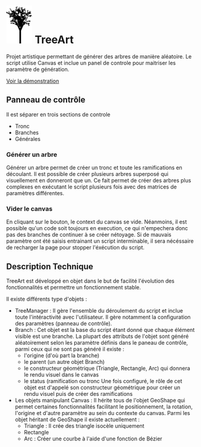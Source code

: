 # <img src="assets/img/bg.png" height="100"> TreeArt</h1>

Projet artistique permettant de générer des arbres de manière aléatoire. Le script utilise Canvas et inclue un panel de controle pour maitriser les paramètre de génération.

<a href="https://solaldr.github.io/TreeArt/">Voir la démonstration</a>

## Panneau de contrôle
Il est séparer en trois sections de controle
- Tronc
- Branches
- Générales

### Générer un arbre
Générer un arbre permet de créer un tronc et toute les ramifications en découlant. Il est possible de créer plusieurs arbres superposé qui visuellement en donneront que un. Ce fait permet de créer des arbres plus complexes en exécutant le script plusieurs fois avec des matrices de paramètres différentes.

### Vider le canvas
En cliquant sur le bouton, le context du canvas se vide. Néanmoins, il est possible qu'un code soit toujours en execution, ce qui n'empechera donc pas des branches de continuer à se créer nétoyage. Si de mauvais paramètre ont été saisis entrainant un script interminable, il sera nécéssaire de recharger la page pour stopper l'éxécution du script. 

## Description Technique
TreeArt est développé en objet dans le but de facilité l'évolution des fonctionnalités et permettre un fonctionnement stable. 

Il existe différents type d'objets : 
- TreeManager : Il gère l'ensemble du déroulement du script et inclue toute l'intéractivité avec l'utilisateur. Il gère notamment la configuration des paramètres (panneau de contrôle).
- Branch : Cet objet est la base du script étant donné que chaque élément visible est une branche. La plupart des attributs de l'objet sont généré aléatoirement selon les paramètre définis dans le paneau de contrôle, parmi ceux qui ne sont pas généré il existe : 
  - l'origine (d'où part la branche)
  - le parent (un autre objet Branch)
  - le constructeur géométrique (Triangle, Rectangle, Arc) qui donnera le rendu visuel dans le canvas
  - le status (ramification ou tronc
  Une fois configuré, le rôle de cet objet est d'appelé son constructeur géométrique pour créer un rendu visuel puis de créer des ramifications
- Les objets manipulant Canvas : Il hérite tous de l'objet GeoShape qui permet certaines fonctionnalités facilitant le positionnement, la rotation, l'origine et d'autre paramètre au sein du contexte du canvas. Parmi les objet héritant de GeoShape il existe actuellement : 
  - Triangle : Il crée des triangle isocèle uniquement 
  - Rectangle
  - Arc : Créer une courbe à l'aide d'une fonction de Bézier
